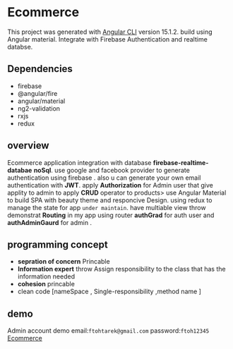 # Ecommerce

This project was generated with [Angular CLI](https://github.com/angular/angular-cli) version 15.1.2.
build using Angular material.
Integrate with Firebase Authentication and realtime databse.

## Dependencies
- firebase
- @angular/fire
- angular/material
- ng2-validation
- rxjs
- redux
## overview 
Ecommerce application integration with database **firebase-realtime-databae** **noSql**.
use google and facebook provider to generate authentication using firebase .
also u can generate your own email authentication with **JWT**.
apply **Authorization** for Admin user that give applity to admin to apply **CRUD** operator to products>
use Angular Material to build SPA with beauty theme and responcive Design.
using redux to manage the state for app ```under maintain```.
have multiable view throw demonstrat **Routing** in my app
using router **authGrad** for auth user and **authAdminGaurd** for admin .

## programming concept
* **sepration of concern** Princable 
*  **Information expert** throw Assign responsibility to the class that has the information needed
*  **cohesion** princable
* clean code [nameSpace , Single-responsibility ,method name ]

## demo
Admin account  demo
email:```ftohtarek@gmail.com```
password:```ftoh12345```
[Ecommerce](https://ftohtarek.github.io/ecommerce)
